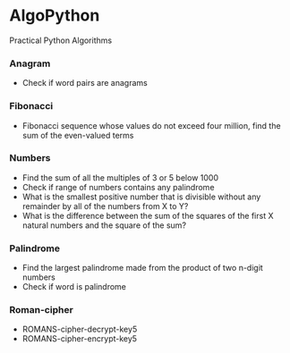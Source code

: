 # AlgoPython
Practical Python Algorithms

### Anagram
- Check if word pairs are anagrams


### Fibonacci
- Fibonacci sequence whose values do not exceed four million, find the sum of the even-valued terms

### Numbers
- Find the sum of all the multiples of 3 or 5 below 1000
- Check if range of numbers contains any palindrome
- What is the smallest positive number that is divisible without any remainder by all of the numbers from X to Y?
- What is the difference between the sum of the squares of the first X natural numbers and the square of the sum?

### Palindrome
- Find the largest palindrome made from the product of two n-digit numbers
- Check if word is palindrome

### Roman-cipher
- ROMANS-cipher-decrypt-key5
- ROMANS-cipher-encrypt-key5
